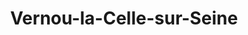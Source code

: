 ---
title: Vernou-la-Celle-sur-Seine
url: /vernou-la-celle-sur-seine/
latitude: 48.389
longitude: 2.847
---